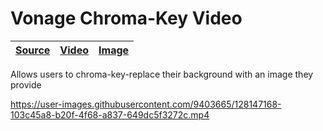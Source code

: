 [vonage-chroma-key-video source]: https://github.com/nexmo-community/build-a-thing-video/pull/13
[vonage-chroma-key-video image]: https://user-images.githubusercontent.com/9403665/97345723-cc648980-1860-11eb-973d-71a84de607f3.gif "Customizable chroma-keying of a background on live video with little latency"
[vonage-chroma-key-video video]: https://user-images.githubusercontent.com/9403665/128147168-103c45a8-b20f-4f68-a837-649dc5f3272c.mp4

# Vonage Chroma-Key Video

| [Source][vonage-chroma-key-video source] | [Video][vonage-chroma-key-video video] | [Image][vonage-chroma-key-video image] |
| - | - | - |

Allows users to chroma-key-replace their background with an image they provide

https://user-images.githubusercontent.com/9403665/128147168-103c45a8-b20f-4f68-a837-649dc5f3272c.mp4
